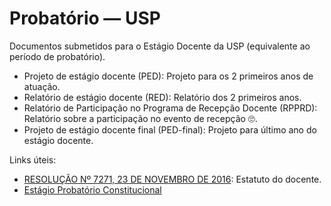 # Probatório — USP

Documentos submetidos para o Estágio Docente da USP (equivalente ao período de probatório).

* Projeto de estágio docente (PED): Projeto para os 2 primeiros anos de atuação.
* Relatório de estágio docente (RED): Relatório dos 2 primeiros anos.
* Relatório de Participação no Programa de Recepção Docente (RPPRD): Relatório sobre a participação no evento de recepção 🙄.
* Projeto de estágio docente final (PED-final): Projeto para último ano do estágio docente.

Links úteis:

* [RESOLUÇÃO Nº 7271, 23 DE NOVEMBRO DE 2016](https://leginf.usp.br/?resolucao=resolucao-no-7271-23-de-novembro-de-2016): Estatuto do docente.
* [Estágio Probatório Constitucional](https://sites.usp.br/cert/roteiro-para-relatorios-bienais-periodo-de-experimentacao/)

